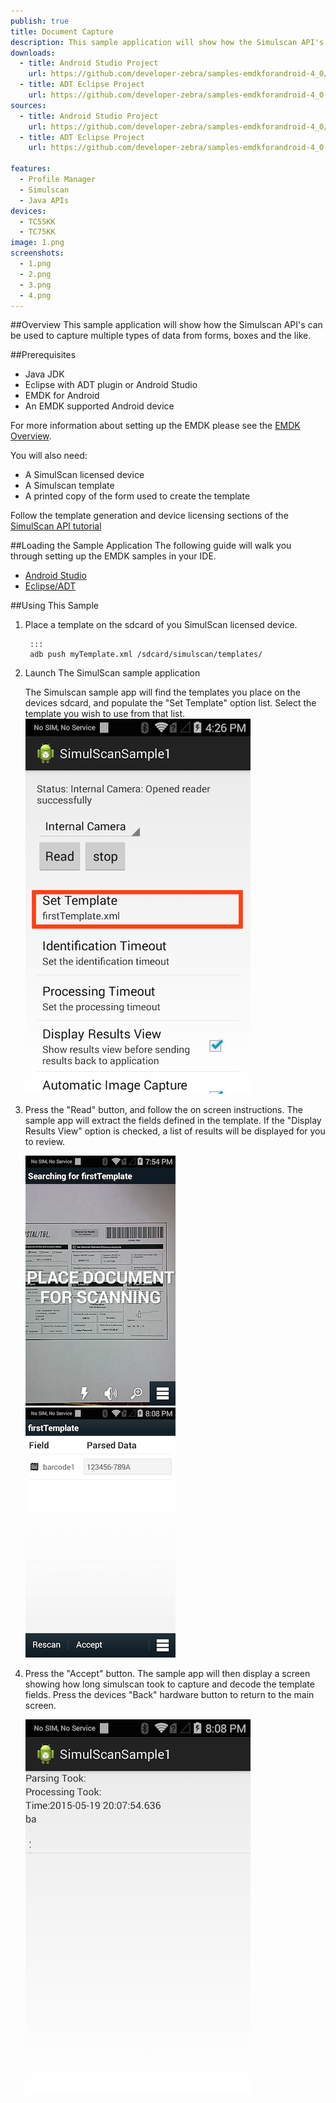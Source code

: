 ```yaml
---
publish: true
title: Document Capture
description: This sample application will show how the Simulscan API's can be used to capture multiple types of data from paper forms.
downloads:
  - title: Android Studio Project
    url: https://github.com/developer-zebra/samples-emdkforandroid-4_0/archive/SimulScanSample1.zip  
  - title: ADT Eclipse Project
    url: https://github.com/developer-zebra/samples-emdkforandroid-4_0-ADT/archive/SimulScanSample1.zip   
sources:
  - title: Android Studio Project
    url: https://github.com/developer-zebra/samples-emdkforandroid-4_0/tree/SimulScanSample1
  - title: ADT Eclipse Project
    url: https://github.com/developer-zebra/samples-emdkforandroid-4_0-ADT/tree/SimulScanSample1

features: 
  - Profile Manager
  - Simulscan
  - Java APIs
devices: 
  - TC55KK
  - TC75KK
image: 1.png
screenshots: 
  - 1.png
  - 2.png
  - 3.png 
  - 4.png 
---
```



##Overview
This sample application will show how the Simulscan API's can be used to capture multiple types of data from forms, boxes and the like.

##Prerequisites
- Java JDK 
- Eclipse with ADT plugin or  Android Studio
- EMDK for Android  
- An EMDK supported Android device

For more information about setting up the EMDK please see the [EMDK Overview](/emdk-for-android/4-0/guide/about).

You will also need:

* A SimulScan licensed device
* A Simulscan template
* A printed copy of the form used to create the template

Follow the template generation and device licensing sections of the [SimulScan API tutorial](/emdk-for-android/4-0/tutorial/tutSimulScanAPI)

##Loading the Sample Application
The following guide will walk you through setting up the EMDK samples in your IDE.

* [Android Studio](/emdk-for-android/4-0/samples/emdksamples_androidstudio)
* [Eclipse/ADT](/emdk-for-android/4-0/samples/emdksamples_eclipse)

##Using This Sample

1. Place a template on the sdcard of you SimulScan licensed device.

		:::
		adb push myTemplate.xml /sdcard/simulscan/templates/
	

2. Launch The SimulScan sample application
	
	The Simulscan sample app will find the templates you place on the devices sdcard, and populate the "Set Template" option list.  Select the template you wish to use from that list.
	![img](simulscanSample1.png) 


3. Press the "Read" button, and follow the on screen instructions. The sample app will extract the fields defined in the template. If the "Display Results View" option is checked, a list of results will be displayed for you to review.

	![img](simulscanSample2.png)  ![img](simulscanSample3.png)   


4. Press the "Accept" button. The sample app will then display a screen showing how long simulscan took to capture and decode the template fields. Press the devices "Back" hardware button to return to the main screen.

	![img](simulscanSample4.png) 